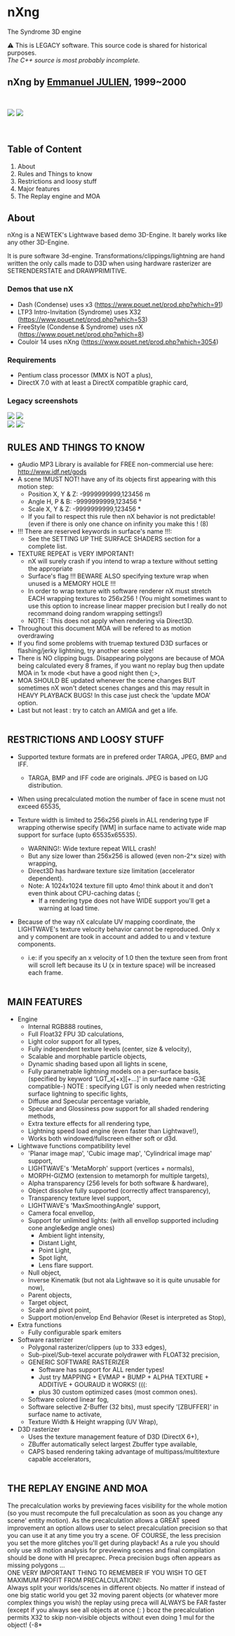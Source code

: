 # nXng
The Syndrome 3D engine

:warning: This is LEGACY software. This source code is shared for historical purposes.<br>
_The C++ source is most probably incomplete._

## nXng by [Emmanuel JULIEN](https://github.com/ejulien/), 1999~2000<br>
<br>

![](img/nx-gui-001.png)
![](img/nx-gui-002.png)

<br>

## Table of Content

1) About
1) Rules and Things to know
1) Restrictions and loosy stuff
1) Major features
1) The Replay engine and MOA

## About

nXng is a NEWTEK's Lightwave based demo 3D-Engine. It barely works like any other 3D-Engine.

It is pure software 3d-engine. Transformations/clippings/lightning are hand written the only calls made to D3D when using hardware rasterizer are SETRENDERSTATE and DRAWPRIMITIVE.

### Demos that use nX

- Dash (Condense) uses x3 (https://www.pouet.net/prod.php?which=91)
- LTP3 Intro-Invitation (Syndrome) uses X32 (https://www.pouet.net/prod.php?which=53)
- FreeStyle (Condense & Syndrome) uses nX (https://www.pouet.net/prod.php?which=8)
- Couloir 14 uses nXng (https://www.pouet.net/prod.php?which=3054)

### Requirements

- Pentium class processor (MMX is NOT a plus),
- DirectX 7.0 with at least a DirectX compatible graphic card,

### Legacy screenshots

![](img/sct_frs.png)
![](img/sct_jpn.png)<br>
![](img/sct_lgd.png)
![](img/sct_lm0.png)`

## RULES AND THINGS TO KNOW

- gAudio MP3 Library is available for FREE non-commercial use here: http://www.idf.net/gods
- A scene !MUST NOT! have any of its objects first appearing with this motion step:
  - Position X, Y & Z: -9999999999,123456 m
  - Angle H, P & B: -9999999999,123456 °
  - Scale X, Y & Z: -9999999999,123456 *
  - If you fail to respect this rule then nX behavior is not predictable! (even if there is only one chance on infinity you make this ! (8)
- !!! There are reserved keywords in surface's name !!!:
  - See the SETTING UP THE SURFACE SHADERS section for a complete list.
- TEXTURE REPEAT is VERY IMPORTANT!
  - nX will surely crash if you intend to wrap a texture without setting the appropriate
  - Surface's flag !!! BEWARE ALSO specifying texture wrap when unused is a MEMORY HOLE !!!
  - In order to wrap texture with software renderer nX must stretch EACH wrapping textures to 256x256 ! (You might sometimes want to use this option to increase linear mapper precision but I really do not recommand doing random wrapping settings!)
  - NOTE : This does not apply when rendering via Direct3D.
- Throughout this document MOA will be refered to as motion overdrawing
- If you find some problems with truemap textured D3D surfaces or flashing/jerky lightning, try another scene size!
- There is NO clipping bugs. Disappearing polygons are because of MOA being calculated every 8 frames, if you want no replay bug then update MOA in 1x mode <but have a good night then (;>,
- MOA SHOULD BE updated whenever the scene changes BUT sometimes nX won't detect scenes changes and this may result in HEAVY PLAYBACK BUGS! In this case just check the 'update MOA' option.
- Last but not least : try to catch an AMIGA and get a life.
<br><br>
## RESTRICTIONS AND LOOSY STUFF

- Supported texture formats are in prefered order TARGA, JPEG, BMP and IFF.
  - TARGA, BMP and IFF code are originals. JPEG is based on IJG distribution.

- When using precalculated motion the number of face in scene must not exceed 65535,
	
- Texture width is limited to 256x256 pixels in ALL rendering type IF wrapping otherwise specify [WM] in surface name to activate wide map support for surface (upto 65535x65535).
  - WARNING!: Wide texture repeat WILL crash!
  - But any size lower than 256x256 is allowed (even non-2^x size) with wrapping,
  - Direct3D has hardware texture size limitation (accelerator dependent).
  - Note: A 1024x1024 texture fill upto 4mo! think about it and don't even think about CPU-caching datas (;
    - If a rendering type does not have WIDE support you'll get a warning at load time.
- Because of the way nX calculate UV mapping coordinate, the LIGHTWAVE's texture velocity behavior cannot
 be reproduced. Only x and y component are took in account and added to u and v texture components.
  - i.e: if you specify an x velocity of 1.0 then the texture seen from front will scroll left because its U (x in texture space) will be increased each frame.
<br><br>
## MAIN FEATURES

- Engine
  - Internal RGB888 routines,
  - Full Float32 FPU 3D calculations,
  - Light color support for all types,
  - Fully independent texture levels (center, size & velocity),
  - Scalable and morphable particle objects,
  - Dynamic shading based upon all lights in scene,
  - Fully parametrable lightning models on a per-surface basis,
    (specified by keyword 'LGT_x[+x][+...]' in surface name -G3E compatible-)
    NOTE : specifying LGT is only needed when restricting surface lightning to specific lights,
  - Diffuse and Specular percentage variable,
  - Specular and Glossiness pow support for all shaded rendering methods,
  - Extra texture effects for all rendering type,
  - Lightning speed load engine (even faster than Lightwave!),
  - Works both windowed/fullscreen either soft or d3d.
- Lightwave functions compatibility level
   - 'Planar image map', 'Cubic image map', 'Cylindrical image map' support,
   - LIGHTWAVE's 'MetaMorph' support (vertices + normals),
   - MORPH-GIZMO (extension to metamorph for multiple targets),
   - Alpha transparency (256 levels for both software & hardware),
   - Object dissolve fully supported (correctly affect transparency),
   - Transparency texture level support,
   - LIGHTWAVE's 'MaxSmoothingAngle' support,
   - Camera focal envellop,
   - Support for unlimited lights: (with all envellop supported including cone angle&edge angle ones)
      - Ambient light intensity,
      - Distant Light,
      - Point Light,
      - Spot light,
      - Lens flare support.
   - Null object,
   - Inverse Kinematik (but not ala Lightwave so it is quite unusable for now),
   - Parent objects,
   - Target object,
   - Scale and pivot point,
   - Support motion/envelop End Behavior (Reset is interpreted as Stop),
- Extra functions
   - Fully configurable spark emiters
- Software rasterizer
   - Polygonal rasterizer/clippers (up to 333 edges),
   - Sub-pixel/Sub-texel accurate polydrawer with FLOAT32 precision,
   - GENERIC SOFTWARE RASTERIZER
      - Software has support for ALL render types!
      - Just try MAPPING + EVMAP + BUMP + ALPHA TEXTURE + ADDITIVE + GOURAUD it WORKS! (((:
      - plus 30 custom optimized cases (most common ones).
   - Software colored linear fog,
   - Software selective Z-Buffer (32 bits), must specify '[ZBUFFER]' in surface name to activate,
   - Texture Width & Height wrapping (UV Wrap),
- D3D rasterizer
   - Uses the texture management feature of D3D (DirectX 6+),
   - ZBuffer automatically select largest Zbuffer type available,
   - CAPS based rendering taking advantage of multipass/multitexture capable accelerators,
<br><br>
## THE REPLAY ENGINE AND MOA

The precalculation works by previewing faces visibility for the whole motion (so you must recompute
the full precalculation as soon as you change any scene' entity motion). As the precalculation allows a
GREAT speed improvement an option allows user to select precalculation precision so that you can use
it at any time you try a scene. OF COURSE, the less precision you set the more glitches you'll get during
playback! As a rule you should only use x8 motion analysis for previewing scenes and final compilation
should be done with HI precaprec. Preca precision bugs often appears as missing polygons ...
<br>
ONE VERY IMPORTANT THING TO REMEMBER IF YOU WISH TO GET MAXIMUM PROFIT FROM PRECALCULATION!:<br>
Always split your worlds/scenes in different objects. No matter if instead of one big static world
you get 32 moving parent objects (or whatever more complex things you wish) the replay using preca will
ALWAYS be FAR faster (except if you always see all objects at once (: ) bcoz the precalculation permits
X32 to skip non-visible objects without even doing 1 mul for the object! {-8*